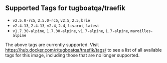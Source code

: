 ## Supported Tags for tugboatqa/traefik

* `v2.5.0-rc5`, `2.5.0-rc5`, `v2.5`, `2.5`, `brie`
* `v2.4.13`, `2.4.13`, `v2.4`, `2.4`, `livarot`, `latest`
* `v1.7.30-alpine`, `1.7.30-alpine`, `v1.7-alpine`, `1.7-alpine`, `maroilles-alpine`

The above tags are currently supported. Visit https://hub.docker.com/r/tugboatqa/traefik/tags/ to see a list of all available tags for this image, including those that are no longer supported.
